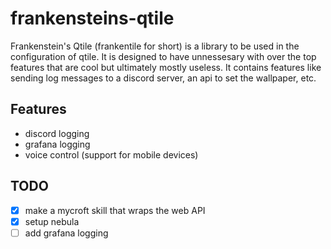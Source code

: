 # frankensteins-qtile

Frankenstein's Qtile (frankentile for short) is a library to be used in the configuration of qtile. It is designed to have unnessesary with over the top features that are cool but ultimately mostly useless. It contains features like sending log messages to a discord server, an api to set the wallpaper, etc.

## Features

- discord logging
- grafana logging
- voice control (support for mobile devices)

## TODO

- [x] make a mycroft skill that wraps the web API
- [x] setup nebula
- [ ] add grafana logging
